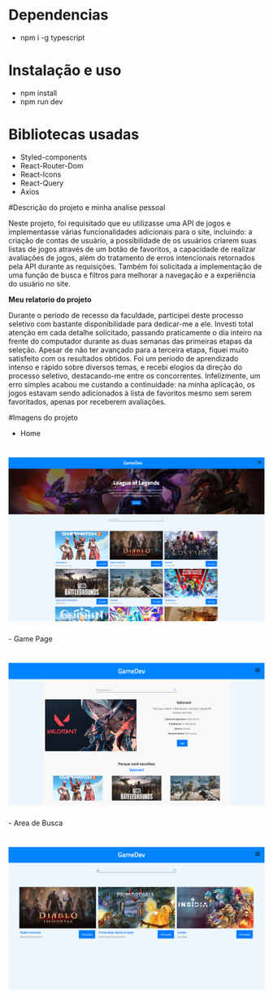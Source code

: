 # Dependencias 
- npm i -g typescript

# Instalação e uso
- npm install
- npm run dev

# Bibliotecas usadas
- Styled-components
- React-Router-Dom
- React-Icons
- React-Query
- Axios


#Descrição do projeto e minha analise pessoal
<p>
    Neste projeto, foi requisitado que eu utilizasse uma API de jogos e implementasse várias funcionalidades adicionais para o 
    site, incluindo: a criação de contas de usuário, a possibilidade de os usuários criarem suas listas de jogos através de um 
    botão de favoritos, a capacidade de realizar avaliações de jogos, além do tratamento de erros intencionais retornados pela 
    API durante as requisições. Também foi solicitada a implementação de uma função de busca e filtros para melhorar a navegação
    e a experiência do usuário no site.




</p>

<b>Meu relatorio do projeto</b>
<p>
    Durante o período de recesso da faculdade, participei deste processo seletivo com bastante disponibilidade para dedicar-me a ele. 
    Investi total atenção em cada detalhe solicitado, passando praticamente o dia inteiro na frente do computador durante as duas semanas
    das primeiras etapas da seleção. Apesar de não ter avançado para a terceira etapa, fiquei muito satisfeito com os resultados obtidos. 
    Foi um período de aprendizado intenso e rápido sobre diversos temas, e recebi elogios da direção do processo seletivo, destacando-me 
    entre os concorrentes. Infelizmente, um erro simples acabou me custando a continuidade: na minha aplicação, os jogos estavam sendo 
    adicionados à lista de favoritos mesmo sem serem favoritados, apenas por receberem avaliações.
</p>


#Imagens do projeto

- Home
<h1>
    <img src="./public/readme-imgs/home.png">
</h1>
- Game Page
<h1>
    <img src="./public/readme-imgs/gam-%20page.png">
</h1>
- Area de Busca
<h1>
    <img src="./public/readme-imgs/search-area.png">
</h1>

